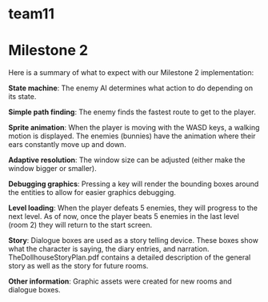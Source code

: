 # team11

# Milestone 2
Here is a summary of what to expect with our Milestone 2 implementation:

**State machine**: The enemy AI determines what action to do depending on its state. 

**Simple path finding**:
The enemy finds the fastest route to get to the player. 

**Sprite animation**:
When the player is moving with the WASD keys, a walking motion is displayed. The enemies (bunnies) have the animation where their ears constantly move up and down. 

**Adaptive resolution**:
The window size can be adjusted (either make the window bigger or smaller). 

**Debugging graphics**:
Pressing a key will render the bounding boxes around the entities to allow for easier graphics debugging. 

**Level loading**:
When the player defeats 5 enemies, they will progress to the next level. As of now, once the player beats 5 enemies in the last level (room 2) they will return to the start screen. 

**Story**:
Dialogue boxes are used as a story telling device. These boxes show what the character is saying, the diary entries, and narration. TheDollhouseStoryPlan.pdf contains a detailed description of the general story as well as the story for future rooms. 

**Other information**:
Graphic assets were created for new rooms and dialogue boxes. 
